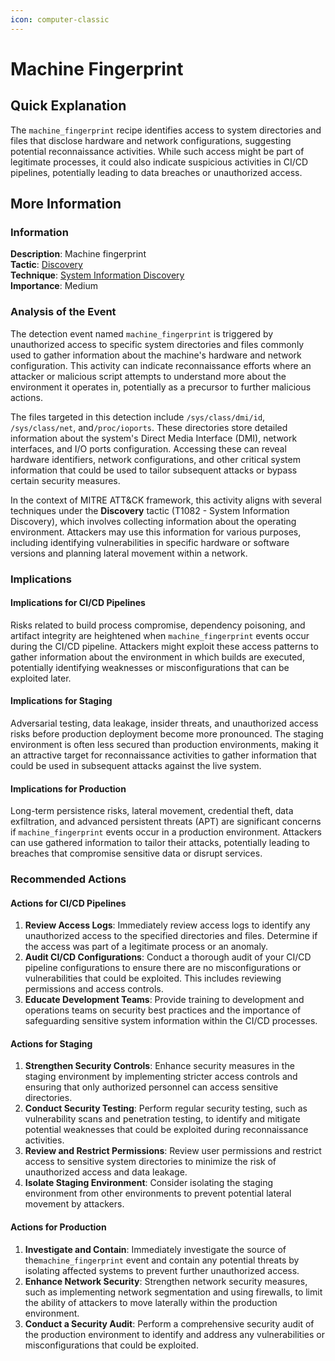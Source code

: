 ```yaml
---
icon: computer-classic
---
```


# Machine Fingerprint

## Quick Explanation

The `machine_fingerprint` recipe identifies access to system directories and files that disclose hardware and network configurations, suggesting potential reconnaissance activities. While such access might be part of legitimate processes, it could also indicate suspicious activities in CI/CD pipelines, potentially leading to data breaches or unauthorized access.

## More Information

### Information

**Description**: Machine fingerprint  
**Tactic**: [Discovery](https://jibril.garnet.ai/mitre/mitre/ta0007)  
**Technique**: [System Information Discovery](https://jibril.garnet.ai/mitre/mitre/ta0007/t1082)  
**Importance**: Medium

### Analysis of the Event

The detection event named `machine_fingerprint` is triggered by unauthorized access to specific system directories and files commonly used to gather information about the machine's hardware and network configuration. This activity can indicate reconnaissance efforts where an attacker or malicious script attempts to understand more about the environment it operates in, potentially as a precursor to further malicious actions.

The files targeted in this detection include `/sys/class/dmi/id`, `/sys/class/net`, and`/proc/ioports`. These directories store detailed information about the system's Direct Media Interface (DMI), network interfaces, and I/O ports configuration. Accessing these can reveal hardware identifiers, network configurations, and other critical system information that could be used to tailor subsequent attacks or bypass certain security measures.

In the context of MITRE ATT\&CK framework, this activity aligns with several techniques under the **Discovery** tactic (T1082 - System Information Discovery), which involves collecting information about the operating environment. Attackers may use this information for various purposes, including identifying vulnerabilities in specific hardware or software versions and planning lateral movement within a network.

### Implications

#### Implications for CI/CD Pipelines

Risks related to build process compromise, dependency poisoning, and artifact integrity are heightened when `machine_fingerprint` events occur during the CI/CD pipeline. Attackers might exploit these access patterns to gather information about the environment in which builds are executed, potentially identifying weaknesses or misconfigurations that can be exploited later.

#### Implications for Staging

Adversarial testing, data leakage, insider threats, and unauthorized access risks before production deployment become more pronounced. The staging environment is often less secured than production environments, making it an attractive target for reconnaissance activities to gather information that could be used in subsequent attacks against the live system.

#### Implications for Production

Long-term persistence risks, lateral movement, credential theft, data exfiltration, and advanced persistent threats (APT) are significant concerns if `machine_fingerprint` events occur in a production environment. Attackers can use gathered information to tailor their attacks, potentially leading to breaches that compromise sensitive data or disrupt services.

### Recommended Actions

#### Actions for CI/CD Pipelines

1. **Review Access Logs**: Immediately review access logs to identify any unauthorized access to the specified directories and files. Determine if the access was part of a legitimate process or an anomaly.
2. **Audit CI/CD Configurations**: Conduct a thorough audit of your CI/CD pipeline configurations to ensure there are no misconfigurations or vulnerabilities that could be exploited. This includes reviewing permissions and access controls.
3. **Educate Development Teams**: Provide training to development and operations teams on security best practices and the importance of safeguarding sensitive system information within the CI/CD processes.

#### Actions for Staging

1. **Strengthen Security Controls**: Enhance security measures in the staging environment by implementing stricter access controls and ensuring that only authorized personnel can access sensitive directories.
2. **Conduct Security Testing**: Perform regular security testing, such as vulnerability scans and penetration testing, to identify and mitigate potential weaknesses that could be exploited during reconnaissance activities.
3. **Review and Restrict Permissions**: Review user permissions and restrict access to sensitive system directories to minimize the risk of unauthorized access and data leakage.
4. **Isolate Staging Environment**: Consider isolating the staging environment from other environments to prevent potential lateral movement by attackers.

#### Actions for Production

1. **Investigate and Contain**: Immediately investigate the source of the`machine_fingerprint` event and contain any potential threats by isolating affected systems to prevent further unauthorized access.
2. **Enhance Network Security**: Strengthen network security measures, such as implementing network segmentation and using firewalls, to limit the ability of attackers to move laterally within the production environment.
3. **Conduct a Security Audit**: Perform a comprehensive security audit of the production environment to identify and address any vulnerabilities or misconfigurations that could be exploited.

